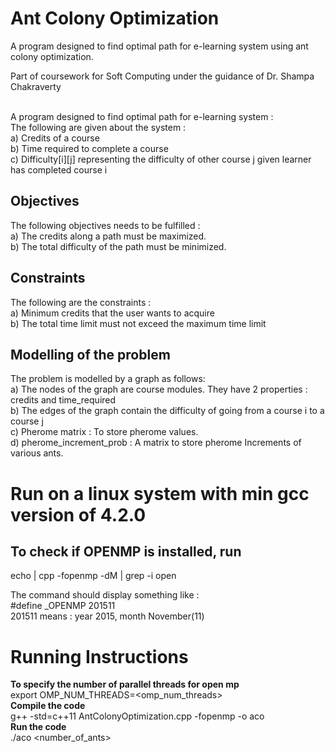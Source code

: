 # Ant Colony Optimization
 A program designed to find optimal path for e-learning system using ant colony optimization. <br>
 
Part of coursework for Soft Computing under the guidance of Dr. Shampa Chakraverty <br><br>

A program designed to find optimal path for e-learning system : <br>
The following are given about the system : <br>
a) Credits of a course <br>
b) Time required to complete a course <br>
c) Difficulty[i][j] representing the difficulty of other course j given learner has completed course i <br>

## Objectives
The following objectives needs to be fulfilled : <br>
a) The credits along a path must be maximized. <br>
b) The total difficulty of the path must be minimized. <br>

## Constraints
The following are the constraints : <br>
a) Minimum credits that the user wants to acquire <br>
b) The total time limit must not exceed the maximum time limit <br>

## Modelling of the problem
The problem is modelled by a graph as follows: <br>
a) The nodes of the graph are course modules. They have 2 properties : credits and time_required <br>
b) The edges of the graph contain the difficulty of going from a course i to a course j <br>
c) Pherome matrix : To store pherome values. <br>
d) pherome_increment_prob : A matrix to store pherome Increments of various ants. <br>

# Run on a linux system with min gcc version of 4.2.0
## To check if OPENMP is installed, run
echo | cpp -fopenmp -dM | grep -i open

The command should display something like : <br>
#define _OPENMP 201511 <br>
201511 means : year 2015, month November(11) 

# Running Instructions
<b> To specify the number of parallel threads for open mp </b> <br>
export OMP_NUM_THREADS=<omp_num_threads> <br>
<b> Compile the code </b> <br>
g++ -std=c++11 AntColonyOptimization.cpp -fopenmp -o aco <br>
<b> Run the code </b> <br>
./aco <number_of_ants> <br>

